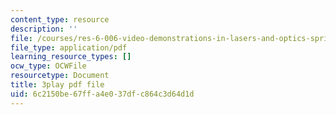 ```yaml
---
content_type: resource
description: ''
file: /courses/res-6-006-video-demonstrations-in-lasers-and-optics-spring-2008/6c2150be67ffa4e037dfc864c3d64d1d_goPg4-iVa1s.pdf
file_type: application/pdf
learning_resource_types: []
ocw_type: OCWFile
resourcetype: Document
title: 3play pdf file
uid: 6c2150be-67ff-a4e0-37df-c864c3d64d1d
---
```

